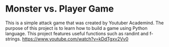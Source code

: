 # Monster vs. Player Game
This is a simple attack game that was created by Youtuber Academind. The purpose of this project is to learn how to build a game using Python language. This project features useful functions such as randint and f-strings.
https://www.youtube.com/watch?v=kDdTgxv2Vv0

